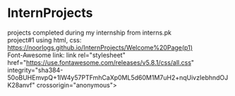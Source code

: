 # InternProjects
projects completed during my internship from interns.pk 
<br>
project#1 using html, css:  https://noorlogs.github.io/InternProjects/Welcome%20Page(p1) 
<br>
Font-Awesome link: link rel="stylesheet" href="https://use.fontawesome.com/releases/v5.8.1/css/all.css" integrity="sha384-50oBUHEmvpQ+1lW4y57PTFmhCaXp0ML5d60M1M7uH2+nqUivzIebhndOJK28anvf" crossorigin="anonymous">

